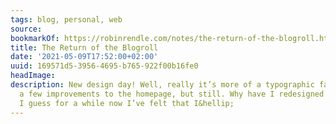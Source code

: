 ```yaml
---
tags: blog, personal, web
source:
bookmarkOf: https://robinrendle.com/notes/the-return-of-the-blogroll.html
title: The Return of the Blogroll
date: '2021-05-09T17:52:00+02:00'
uuid: 169571d5-3956-4695-b765-922f00b16fe0
headImage:
description: New design day! Well, really it’s more of a typographic facelift with
  a few improvements to the homepage, but still. Why have I redesigned this here website?
  I guess for a while now I’ve felt that I&hellip;
---
```



